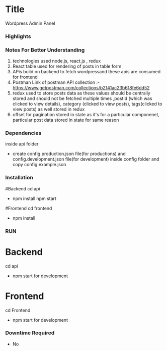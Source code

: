Title
==============
Wordpress Admin Panel 

### Highlights

### Notes For Better Understanding
1. technologies used node.js, react.js , redux
2. React table used for rendering of posts in table form
3. APis build on backend to fetch wordpressand these apis are consumed for frontend
4. Postman Link of postman API collection :- https://www.getpostman.com/collections/b2141ac23b618fe6dd52
5. redux used to store posts data  as these values should be centrally stored and should not be fetched multiple times ,postId (which was clicked to view details), category (clicked to view posts), tags(clicked to view posts) as well stored in redux
6. offset for pagination stored in state as it's for a particular componenet, particular post data stored in state for same reason


### Dependencies
inside api folder
* create config.production.json file(for productions) and config.development.json file(for development)  inside config folder and copy config.example.json 


### Installation
 #Backend
cd api
* npm install
npm start

 #Frontend
 cd frontend
* npm install

### RUN
# Backend
cd api
* npm start for development

# Frontend
cd Frontend
* npm start for development

### Downtime Required
* No


